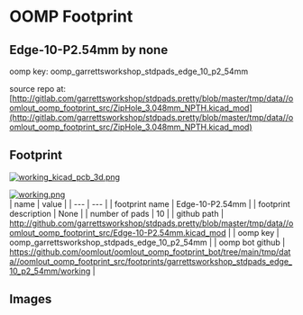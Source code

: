 # OOMP Footprint  
## Edge-10-P2.54mm  by none  
  
oomp key: oomp_garrettsworkshop_stdpads_edge_10_p2_54mm  
  
source repo at: [http://gitlab.com/garrettsworkshop/stdpads.pretty/blob/master/tmp/data//oomlout_oomp_footprint_src/ZipHole_3.048mm_NPTH.kicad_mod](http://gitlab.com/garrettsworkshop/stdpads.pretty/blob/master/tmp/data//oomlout_oomp_footprint_src/ZipHole_3.048mm_NPTH.kicad_mod)  
## Footprint  
  
[![working_kicad_pcb_3d.png](working_kicad_pcb_3d_600.png)](working_kicad_pcb_3d.png)  
  
[![working.png](working_600.png)](working.png)  
| name | value | 
| --- | --- | 
| footprint name | Edge-10-P2.54mm | 
| footprint description | None | 
| number of pads | 10 | 
| github path | http://github.com/garrettsworkshop/stdpads.pretty/blob/master/tmp/data//oomlout_oomp_footprint_src/Edge-10-P2.54mm.kicad_mod | 
| oomp key | oomp_garrettsworkshop_stdpads_edge_10_p2_54mm | 
| oomp bot github | https://github.com/oomlout/oomlout_oomp_footprint_bot/tree/main/tmp/data//oomlout_oomp_footprint_src/footprints/garrettsworkshop_stdpads_edge_10_p2_54mm/working | 
## Images  
